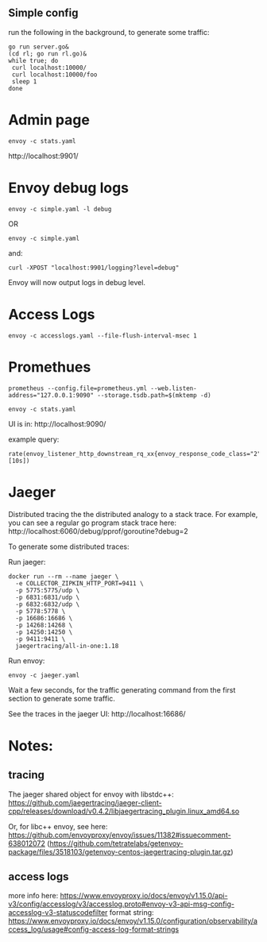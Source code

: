 
## Simple config

run the following in the background, to generate some traffic:
```
go run server.go&
(cd rl; go run rl.go)&
while true; do
 curl localhost:10000/
 curl localhost:10000/foo
 sleep 1
done
```

# Admin page
```
envoy -c stats.yaml
```
http://localhost:9901/


# Envoy debug logs

```
envoy -c simple.yaml -l debug
```

OR

```
envoy -c simple.yaml
```
and:
```
curl -XPOST "localhost:9901/logging?level=debug"
```

Envoy will now output logs in debug level.

# Access Logs

```
envoy -c accesslogs.yaml --file-flush-interval-msec 1
```

# Promethues
```
prometheus --config.file=prometheus.yml --web.listen-address="127.0.0.1:9090" --storage.tsdb.path=$(mktemp -d)
```
```
envoy -c stats.yaml
```

UI is in:
http://localhost:9090/

example query:
```
rate(envoy_listener_http_downstream_rq_xx{envoy_response_code_class="2"}[10s])
```

# Jaeger
Distributed tracing the the distributed analogy to a stack trace.
For example, you can see a regular go program stack trace here:
http://localhost:6060/debug/pprof/goroutine?debug=2

To generate some distributed traces:


Run jaeger:
```
docker run --rm --name jaeger \
  -e COLLECTOR_ZIPKIN_HTTP_PORT=9411 \
  -p 5775:5775/udp \
  -p 6831:6831/udp \
  -p 6832:6832/udp \
  -p 5778:5778 \
  -p 16686:16686 \
  -p 14268:14268 \
  -p 14250:14250 \
  -p 9411:9411 \
  jaegertracing/all-in-one:1.18
```

Run envoy:
```
envoy -c jaeger.yaml
```

Wait a few seconds, for the traffic generating command from the first section to 
generate some traffic.

See the traces in the jaeger UI: http://localhost:16686/

# Notes:
## tracing
The jaeger shared object for envoy with libstdc++:
https://github.com/jaegertracing/jaeger-client-cpp/releases/download/v0.4.2/libjaegertracing_plugin.linux_amd64.so

Or, for libc++ envoy, see here:
https://github.com/envoyproxy/envoy/issues/11382#issuecomment-638012072
(https://github.com/tetratelabs/getenvoy-package/files/3518103/getenvoy-centos-jaegertracing-plugin.tar.gz)


## access logs
more info here:
https://www.envoyproxy.io/docs/envoy/v1.15.0/api-v3/config/accesslog/v3/accesslog.proto#envoy-v3-api-msg-config-accesslog-v3-statuscodefilter
format string:
https://www.envoyproxy.io/docs/envoy/v1.15.0/configuration/observability/access_log/usage#config-access-log-format-strings